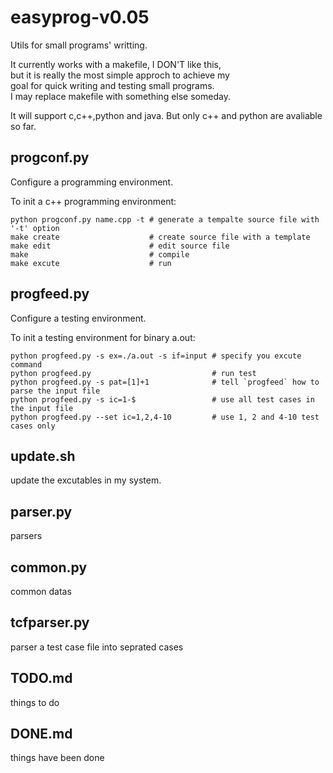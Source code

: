 # easyprog-v0.05

Utils for small programs' writting.

It currently works with a makefile, I DON'T like this,</br>
but it is really the most simple approch to achieve my</br>
goal for quick writing and testing small programs. </br>
I may replace makefile with something else someday.

It will support c,c++,python and java. But only c++ and python
are avaliable so far.

## progconf.py
Configure a programming environment.

To init a c++ programming environment:

```shell
python progconf.py name.cpp -t # generate a tempalte source file with '-t' option
make create                    # create source file with a template
make edit                      # edit source file
make                           # compile
make excute                    # run
```

## progfeed.py
Configure a testing environment.

To init a testing environment for binary a.out:

```shell
python progfeed.py -s ex=./a.out -s if=input # specify you excute command
python progfeed.py                           # run test
python progfeed.py -s pat=[1]+1              # tell `progfeed` how to parse the input file
python progfeed.py -s ic=1-$                 # use all test cases in the input file
python progfeed.py --set ic=1,2,4-10         # use 1, 2 and 4-10 test cases only
```

## update.sh
update the excutables in my system.

## parser.py
parsers

## common.py
common datas

## tcfparser.py
parser a test case file into seprated cases

## TODO.md
things to do

## DONE.md
things have been done
